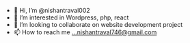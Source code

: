 - 👋 Hi, I’m @nishantraval002
- 👀 I’m interested in Wordpress, php, react 
- 💞️ I’m looking to collaborate on website development project
- 📫 How to reach me ...nishantraval746@gmail.com

<!---
nishantraval002/nishantraval002 is a ✨ special ✨ repository because its `README.md` (this file) appears on your GitHub profile.
You can click the Preview link to take a look at your changes.
--->
